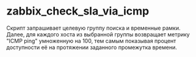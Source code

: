 # zabbix_check_sla_via_icmp

Скрипт запрашивает целевую группу поиска и временные рамки.
Далее, для каждого хоста из выбранной группы возвращает метрику "ICMP ping" умноженную на 100, тем самым показывая процент доступности её на протяжении заданного промежутка времени.
